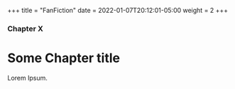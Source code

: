 +++
title = "FanFiction"
date = 2022-01-07T20:12:01-05:00
weight = 2
+++

### Chapter X

# Some Chapter title

Lorem Ipsum.
